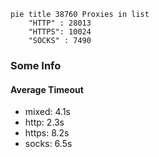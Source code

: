 
```mermaid
pie title 38760 Proxies in list
    "HTTP" : 28013
    "HTTPS": 10024
    "SOCKS" : 7490
```

### Some Info
#### Average Timeout

- mixed: 4.1s
- http: 2.3s
- https: 8.2s
- socks: 6.5s